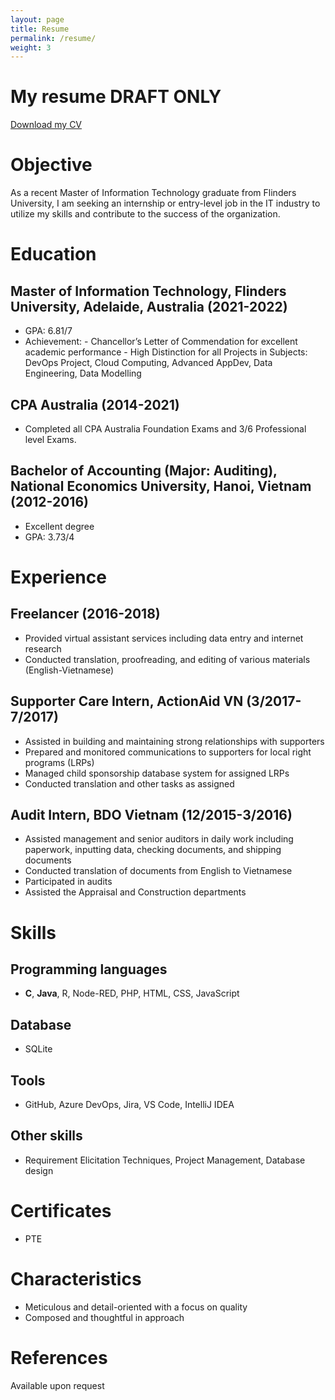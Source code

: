```yaml
---
layout: page
title: Resume
permalink: /resume/
weight: 3
---
```


# **My resume DRAFT ONLY**

[Download my CV](/assets/CV%20202_Tien%20Bui_Public.pdf)

# Objective

As a recent Master of Information Technology graduate from Flinders University, I am seeking an internship or entry-level job in the IT industry to utilize my skills and contribute to the success of the organization.

# Education

## Master of Information Technology, Flinders University, Adelaide, Australia (2021-2022)

- GPA: 6.81/7
- Achievement: - Chancellor’s Letter of Commendation for excellent academic performance - High Distinction for all Projects in Subjects: DevOps Project, Cloud Computing, Advanced AppDev, Data Engineering, Data Modelling
<!-- - to be modified -->

## CPA Australia (2014-2021)

- Completed all CPA Australia Foundation Exams and 3/6 Professional level Exams.

## Bachelor of Accounting (Major: Auditing), National Economics University, Hanoi, Vietnam (2012-2016)

- Excellent degree
- GPA: 3.73/4

# Experience

## Freelancer (2016-2018)

- Provided virtual assistant services including data entry and internet research
- Conducted translation, proofreading, and editing of various materials (English-Vietnamese)

## Supporter Care Intern, ActionAid VN (3/2017-7/2017)

- Assisted in building and maintaining strong relationships with supporters
- Prepared and monitored communications to supporters for local right programs (LRPs)
- Managed child sponsorship database system for assigned LRPs
- Conducted translation and other tasks as assigned

## Audit Intern, BDO Vietnam (12/2015-3/2016)

- Assisted management and senior auditors in daily work including paperwork, inputting data, checking documents, and shipping documents
- Conducted translation of documents from English to Vietnamese
- Participated in audits
- Assisted the Appraisal and Construction departments

# Skills

## Programming languages

- **C**, **Java**, R, Node-RED, PHP, HTML, CSS, JavaScript

## Database

- SQLite

## Tools

- GitHub, Azure DevOps, Jira, VS Code, IntelliJ IDEA

## Other skills

- Requirement Elicitation Techniques, Project Management, Database design

# Certificates

- PTE
<!-- - to be added -->

# Characteristics

- Meticulous and detail-oriented with a focus on quality
- Composed and thoughtful in approach

# References

Available upon request
